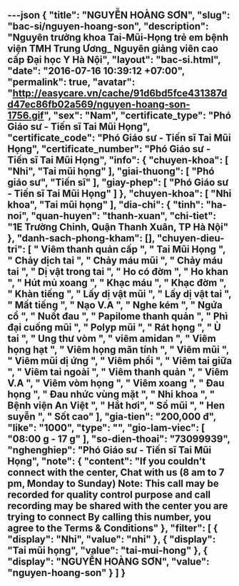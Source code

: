 ---json
{
    "title": "NGUYỄN HOÀNG SƠN",
    "slug": "bac-si/nguyen-hoang-son",
    "description": "Nguyên trưởng khoa Tai-Mũi-Họng trẻ em bệnh viện TMH Trung Ương_ Nguyên giảng viên cao cấp Đại học Y Hà Nội",
    "layout": "bac-si.html",
    "date": "2016-07-16 10:39:12 +07:00",
    "permalink": true,
    "avatar": "http://easycare.vn/cache/91d6bd5fce431387dd47ec86fb02a569/nguyen-hoang-son-1756.gif",
    "sex": "Nam",
    "certificate_type": "Phó Giáo sư - Tiến sĩ Tai Mũi Họng",
    "certificate_code": "Phó Giáo sư - Tiến sĩ Tai Mũi Họng",
    "certificate_number": "Phó Giáo sư - Tiến sĩ Tai Mũi Họng",
    "info": {
        "chuyen-khoa": [
            "Nhi",
            "Tai mũi họng"
        ],
        "giai-thuong": [
            "Phó giáo sư",
            "Tiến sĩ"
        ],
        "giay-phep": [
            "Phó Giáo sư - Tiến sĩ Tai Mũi Họng"
        ]
    },
    "chuyen-khoa": [
        "Nhi khoa",
        "Tai mũi họng"
    ],
    "dia-chi": {
        "tinh": "ha-noi",
        "quan-huyen": "thanh-xuan",
        "chi-tiet": "1E Trường Chinh, Quận Thanh Xuân, TP Hà Nội"
    },
    "danh-sach-phong-kham": [],
    "chuyen-dieu-tri": [
        " Viêm thanh quản cấp ",
        " Tai Mũi Họng ",
        " Chảy dịch tai ",
        " Chảy máu mũi ",
        " Chảy máu tai ",
        " Dị vật trong tai ",
        " Ho có đờm ",
        " Ho khan ",
        " Hút mủ xoang ",
        " Khạc máu ",
        " Khạc đờm ",
        " Khàn tiếng ",
        " Lấy dị vật mũi ",
        " Lấy dị vật tai ",
        " Mất tiếng ",
        " Nạo V.A ",
        " Nghe kém ",
        " Ngứa cổ ",
        " Nuốt đau ",
        " Papilome thanh quản ",
        " Phì đại cuống mũi ",
        " Polyp mũi ",
        " Rát họng ",
        " Ù tai ",
        " Ung thư vòm ",
        " viêm amidan ",
        " Viêm họng hạt ",
        " Viêm họng mãn tính ",
        " Viêm mũi ",
        " Viêm mũi dị ứng ",
        " Viêm phổi ",
        " Viêm tai giữa ",
        " Viêm tai ngoài ",
        " Viêm thanh quản ",
        " Viêm V.A ",
        " Viêm vòm họng ",
        " Viêm xoang ",
        " Đau họng ",
        " Đau nhức vùng mặt ",
        " Nhi khoa ",
        " Bệnh viện An Việt ",
        " Hắt hơi",
        " Sổ mũi ",
        " Hen suyễn ",
        " Sốt cao"
    ],
    "gia-tien": "200,000 đ",
    "like": "1000",
    "type": "",
    "gio-lam-viec": [
        "08:00 g - 17 g"
    ],
    "so-dien-thoai": "73099939",
    "nghenghiep": "Phó Giáo sư - Tiến sĩ Tai Mũi Họng",
    "note": {
        "content": "If you couldn't connect with the center, Chat with us (8 am to 7 pm, Monday to Sunday) Note: This call may be recorded for quality control purpose and call recording may be shared with the center you are trying to connect By calling this number, you agree to the Terms & Conditions"
    },
    "filter": [
        {
            "display": "Nhi",
            "value": "nhi"
        },
        {
            "display": "Tai mũi họng",
            "value": "tai-mui-hong"
        },
        {
            "display": "NGUYỄN HOÀNG SƠN",
            "value": "nguyen-hoang-son"
        }
    ]
}
---

